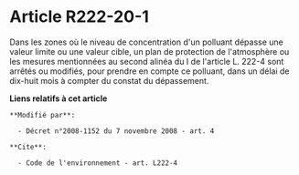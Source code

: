 # Article R222-20-1

Dans les zones où le niveau de concentration d'un polluant dépasse une valeur limite ou une valeur cible, un plan de
protection de l'atmosphère ou les mesures mentionnées au second alinéa du I de l'article L. 222-4 sont arrêtés ou modifiés,
pour prendre en compte ce polluant, dans un délai de dix-huit mois à compter du constat du dépassement.

**Liens relatifs à cet article**

	**Modifié par**:

	  - Décret n°2008-1152 du 7 novembre 2008 - art. 4

	**Cite**:

	  - Code de l'environnement - art. L222-4
